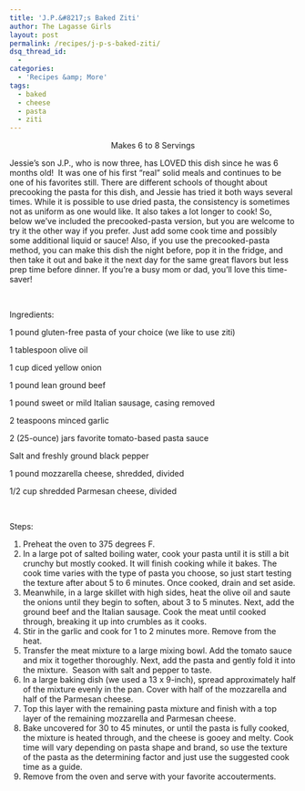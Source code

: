 ```yaml
---
title: 'J.P.&#8217;s Baked Ziti'
author: The Lagasse Girls
layout: post
permalink: /recipes/j-p-s-baked-ziti/
dsq_thread_id:
  - 
categories:
  - 'Recipes &amp; More'
tags:
  - baked
  - cheese
  - pasta
  - ziti
---
```

<p style="text-align: center;">
  Makes 6 to 8 Servings
</p>

Jessie’s son J.P., who is now three, has LOVED this dish since he was 6 months old!  It was one of his first “real” solid meals and continues to be one of his favorites still. There are different schools of thought about precooking the pasta for this dish, and Jessie has tried it both ways several times. While it is possible to use dried pasta, the consistency is sometimes not as uniform as one would like. It also takes a lot longer to cook! So, below we’ve included the precooked-pasta version, but you are welcome to try it the other way if you prefer. Just add some cook time and possibly some additional liquid or sauce! Also, if you use the precooked-pasta method, you can make this dish the night before, pop it in the fridge, and then take it out and bake it the next day for the same great flavors but less prep time before dinner. If you’re a busy mom or dad, you’ll love this time-saver!

&nbsp;

Ingredients:

1 pound gluten-free pasta of your choice (we like to use ziti)

1 tablespoon olive oil

1 cup diced yellow onion

1 pound lean ground beef

1 pound sweet or mild Italian sausage, casing removed

2 teaspoons minced garlic

2 (25-ounce) jars favorite tomato-based pasta sauce

Salt and freshly ground black pepper

1 pound mozzarella cheese, shredded, divided

1/2 cup shredded Parmesan cheese, divided

&nbsp;

Steps:

  1. Preheat the oven to 375 degrees F.
  2. In a large pot of salted boiling water, cook your pasta until it is still a bit crunchy but mostly cooked. It will finish cooking while it bakes. The cook time varies with the type of pasta you choose, so just start testing the texture after about 5 to 6 minutes. Once cooked, drain and set aside.
  3. Meanwhile, in a large skillet with high sides, heat the olive oil and saute the onions until they begin to soften, about 3 to 5 minutes. Next, add the ground beef and the Italian sausage. Cook the meat until cooked through, breaking it up into crumbles as it cooks.
  4. Stir in the garlic and cook for 1 to 2 minutes more. Remove from the heat.
  5. Transfer the meat mixture to a large mixing bowl. Add the tomato sauce and mix it together thoroughly. Next, add the pasta and gently fold it into the mixture.  Season with salt and pepper to taste.
  6. In a large baking dish (we used a 13 x 9-inch), spread approximately half of the mixture evenly in the pan. Cover with half of the mozzarella and half of the Parmesan cheese.
  7. Top this layer with the remaining pasta mixture and finish with a top layer of the remaining mozzarella and Parmesan cheese.
  8. Bake uncovered for 30 to 45 minutes, or until the pasta is fully cooked, the mixture is heated through, and the cheese is gooey and melty. Cook time will vary depending on pasta shape and brand, so use the texture of the pasta as the determining factor and just use the suggested cook time as a guide.
  9. Remove from the oven and serve with your favorite accouterments.